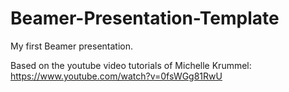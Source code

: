 # Beamer-Presentation-Template

My first Beamer presentation.

Based on the youtube video tutorials of Michelle Krummel: https://www.youtube.com/watch?v=0fsWGg81RwU
